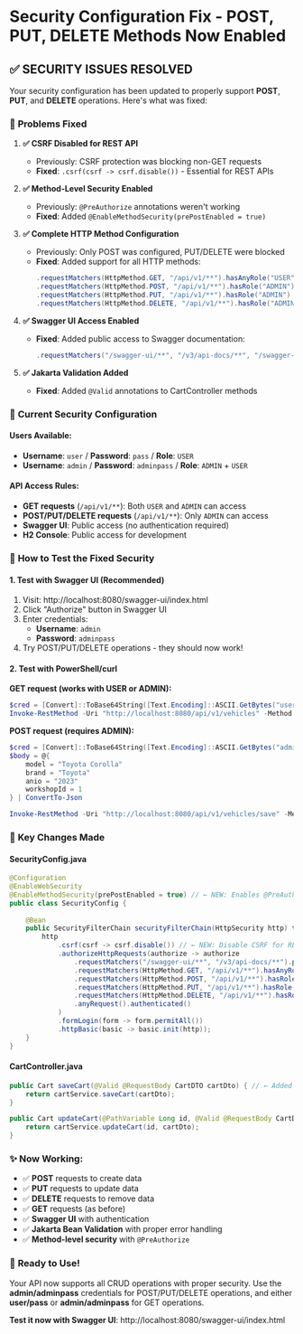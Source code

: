 # Security Configuration Fix - POST, PUT, DELETE Methods Now Enabled

## ✅ **SECURITY ISSUES RESOLVED**

Your security configuration has been updated to properly support **POST**, **PUT**, and **DELETE** operations. Here's what was fixed:

### 🔧 **Problems Fixed**

1. **✅ CSRF Disabled for REST API**
   - Previously: CSRF protection was blocking non-GET requests
   - **Fixed**: `.csrf(csrf -> csrf.disable())` - Essential for REST APIs

2. **✅ Method-Level Security Enabled**
   - Previously: `@PreAuthorize` annotations weren't working
   - **Fixed**: Added `@EnableMethodSecurity(prePostEnabled = true)`

3. **✅ Complete HTTP Method Configuration**
   - Previously: Only POST was configured, PUT/DELETE were blocked
   - **Fixed**: Added support for all HTTP methods:
     ```java
     .requestMatchers(HttpMethod.GET, "/api/v1/**").hasAnyRole("USER", "ADMIN")
     .requestMatchers(HttpMethod.POST, "/api/v1/**").hasRole("ADMIN")
     .requestMatchers(HttpMethod.PUT, "/api/v1/**").hasRole("ADMIN") 
     .requestMatchers(HttpMethod.DELETE, "/api/v1/**").hasRole("ADMIN")
     ```

4. **✅ Swagger UI Access Enabled**
   - **Fixed**: Added public access to Swagger documentation:
     ```java
     .requestMatchers("/swagger-ui/**", "/v3/api-docs/**", "/swagger-ui.html").permitAll()
     ```

5. **✅ Jakarta Validation Added**
   - **Fixed**: Added `@Valid` annotations to CartController methods

### 🔐 **Current Security Configuration**

#### **Users Available:**
- **Username**: `user` / **Password**: `pass` / **Role**: `USER`
- **Username**: `admin` / **Password**: `adminpass` / **Role**: `ADMIN` + `USER`

#### **API Access Rules:**
- **GET requests** (`/api/v1/**`): Both `USER` and `ADMIN` can access
- **POST/PUT/DELETE requests** (`/api/v1/**`): Only `ADMIN` can access
- **Swagger UI**: Public access (no authentication required)
- **H2 Console**: Public access for development

### 🧪 **How to Test the Fixed Security**

#### **1. Test with Swagger UI (Recommended)**
1. Visit: http://localhost:8080/swagger-ui/index.html
2. Click "Authorize" button in Swagger UI
3. Enter credentials:
   - **Username**: `admin`
   - **Password**: `adminpass`
4. Try POST/PUT/DELETE operations - they should now work!

#### **2. Test with PowerShell/curl**

**GET request (works with USER or ADMIN):**
```powershell
$cred = [Convert]::ToBase64String([Text.Encoding]::ASCII.GetBytes("user:pass"))
Invoke-RestMethod -Uri "http://localhost:8080/api/v1/vehicles" -Method GET -Headers @{Authorization="Basic $cred"}
```

**POST request (requires ADMIN):**
```powershell
$cred = [Convert]::ToBase64String([Text.Encoding]::ASCII.GetBytes("admin:adminpass"))
$body = @{
    model = "Toyota Corolla"
    brand = "Toyota"
    anio = "2023"
    workshopId = 1
} | ConvertTo-Json

Invoke-RestMethod -Uri "http://localhost:8080/api/v1/vehicles/save" -Method POST -Headers @{Authorization="Basic $cred"; "Content-Type"="application/json"} -Body $body
```

### 🎯 **Key Changes Made**

#### **SecurityConfig.java**
```java
@Configuration
@EnableWebSecurity
@EnableMethodSecurity(prePostEnabled = true) // ← NEW: Enables @PreAuthorize
public class SecurityConfig {
    
    @Bean
    public SecurityFilterChain securityFilterChain(HttpSecurity http) throws Exception {
        http
            .csrf(csrf -> csrf.disable()) // ← NEW: Disable CSRF for REST API
            .authorizeHttpRequests(authorize -> authorize
                .requestMatchers("/swagger-ui/**", "/v3/api-docs/**").permitAll() // ← NEW: Swagger access
                .requestMatchers(HttpMethod.GET, "/api/v1/**").hasAnyRole("USER", "ADMIN") // ← NEW: GET access
                .requestMatchers(HttpMethod.POST, "/api/v1/**").hasRole("ADMIN") // ← UPDATED: POST access
                .requestMatchers(HttpMethod.PUT, "/api/v1/**").hasRole("ADMIN") // ← NEW: PUT access
                .requestMatchers(HttpMethod.DELETE, "/api/v1/**").hasRole("ADMIN") // ← NEW: DELETE access
                .anyRequest().authenticated()
            )
            .formLogin(form -> form.permitAll())
            .httpBasic(basic -> basic.init(http));
    }
}
```

#### **CartController.java**
```java
public Cart saveCart(@Valid @RequestBody CartDTO cartDto) { // ← Added @Valid
    return cartService.saveCart(cartDto);
}

public Cart updateCart(@PathVariable Long id, @Valid @RequestBody CartDTO cartDto) { // ← Added @Valid
    return cartService.updateCart(id, cartDto);
}
```

### ✨ **Now Working:**
- ✅ **POST** requests to create data
- ✅ **PUT** requests to update data  
- ✅ **DELETE** requests to remove data
- ✅ **GET** requests (as before)
- ✅ **Swagger UI** with authentication
- ✅ **Jakarta Bean Validation** with proper error handling
- ✅ **Method-level security** with `@PreAuthorize`

### 🚀 **Ready to Use!**

Your API now supports all CRUD operations with proper security. Use the **admin/adminpass** credentials for POST/PUT/DELETE operations, and either **user/pass** or **admin/adminpass** for GET operations.

**Test it now with Swagger UI**: http://localhost:8080/swagger-ui/index.html
